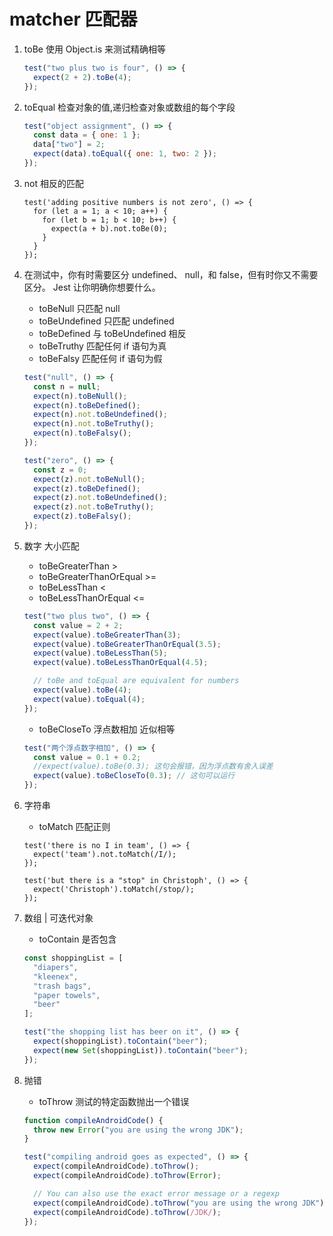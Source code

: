 # matcher 匹配器

1. toBe 使用 Object.is 来测试精确相等

   ```js
   test("two plus two is four", () => {
     expect(2 + 2).toBe(4);
   });
   ```

2. toEqual 检查对象的值,递归检查对象或数组的每个字段

   ```js
   test("object assignment", () => {
     const data = { one: 1 };
     data["two"] = 2;
     expect(data).toEqual({ one: 1, two: 2 });
   });
   ```

3. not 相反的匹配

   ```
   test('adding positive numbers is not zero', () => {
     for (let a = 1; a < 10; a++) {
       for (let b = 1; b < 10; b++) {
         expect(a + b).not.toBe(0);
       }
     }
   });
   ```

4. 在测试中，你有时需要区分 undefined、 null，和 false，但有时你又不需要区分。 Jest 让你明确你想要什么。

   - toBeNull 只匹配 null
   - toBeUndefined 只匹配 undefined
   - toBeDefined 与 toBeUndefined 相反
   - toBeTruthy 匹配任何 if 语句为真
   - toBeFalsy 匹配任何 if 语句为假

   ```js
   test("null", () => {
     const n = null;
     expect(n).toBeNull();
     expect(n).toBeDefined();
     expect(n).not.toBeUndefined();
     expect(n).not.toBeTruthy();
     expect(n).toBeFalsy();
   });

   test("zero", () => {
     const z = 0;
     expect(z).not.toBeNull();
     expect(z).toBeDefined();
     expect(z).not.toBeUndefined();
     expect(z).not.toBeTruthy();
     expect(z).toBeFalsy();
   });
   ```

5. 数字 大小匹配

   - toBeGreaterThan >
   - toBeGreaterThanOrEqual >=
   - toBeLessThan <
   - toBeLessThanOrEqual <=

   ```js
   test("two plus two", () => {
     const value = 2 + 2;
     expect(value).toBeGreaterThan(3);
     expect(value).toBeGreaterThanOrEqual(3.5);
     expect(value).toBeLessThan(5);
     expect(value).toBeLessThanOrEqual(4.5);

     // toBe and toEqual are equivalent for numbers
     expect(value).toBe(4);
     expect(value).toEqual(4);
   });
   ```

   - toBeCloseTo 浮点数相加 近似相等

   ```js
   test("两个浮点数字相加", () => {
     const value = 0.1 + 0.2;
     //expect(value).toBe(0.3); 这句会报错，因为浮点数有舍入误差
     expect(value).toBeCloseTo(0.3); // 这句可以运行
   });
   ```

6. 字符串

   - toMatch 匹配正则

   ```
   test('there is no I in team', () => {
     expect('team').not.toMatch(/I/);
   });

   test('but there is a "stop" in Christoph', () => {
     expect('Christoph').toMatch(/stop/);
   });
   ```

7. 数组 | 可迭代对象

   - toContain 是否包含

   ```js
   const shoppingList = [
     "diapers",
     "kleenex",
     "trash bags",
     "paper towels",
     "beer"
   ];

   test("the shopping list has beer on it", () => {
     expect(shoppingList).toContain("beer");
     expect(new Set(shoppingList)).toContain("beer");
   });
   ```

8. 抛错

   - toThrow 测试的特定函数抛出一个错误

   ```js
   function compileAndroidCode() {
     throw new Error("you are using the wrong JDK");
   }

   test("compiling android goes as expected", () => {
     expect(compileAndroidCode).toThrow();
     expect(compileAndroidCode).toThrow(Error);

     // You can also use the exact error message or a regexp
     expect(compileAndroidCode).toThrow("you are using the wrong JDK");
     expect(compileAndroidCode).toThrow(/JDK/);
   });
   ```

